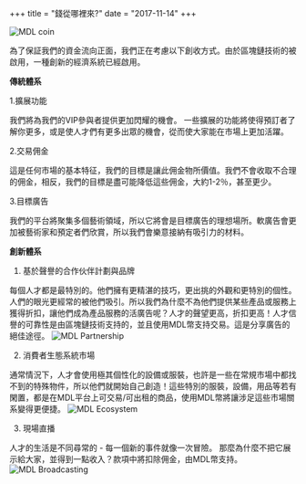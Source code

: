 +++
title = "錢從哪裡來?"
date = "2017-11-14"
+++

![MDL coin](https://gateway.ipfs.io/ipfs/QmVHZDTzBb96QgMsCqSEzxuwzyYX4BfNa5M7kxTYWvQC8u/coin.png)

為了保証我們的資金流向正面，我們正在考慮以下創收方式。由於區塊鏈技術的被啟用，一種創新的經濟系統已經啟用。

**傳統體系**

  1.擴展功能

  我們將為我們的VIP參與者提供更加閃耀的機會。 一些擴展的功能將使得預訂者了解你更多，或是使人才們有更多出眾的機會，從而使大家能在市場上更加活躍。

  2.交易佣金

  這是任何市場的基本特征，我們的目標是讓此佣金物所價值。我們不會收取不合理的佣金，相反，我們的目標是盡可能降低這些佣金，大約1-2％，甚至更少。

  3.目標廣告

  我們的平台將聚集多個藝術領域，所以它將會是目標廣告的理想場所。軟廣告會更加被藝術家和預定者們欣賞，所以我們會樂意接納有吸引力的材料。

**創新體系**

  1. 基於聲譽的合作伙伴計劃與品牌

  每個人才都是最特別的。他們擁有更精湛的技巧，更出挑的外觀和更特別的個性。人們的眼光更經常的被他們吸引。所以我們為什麼不為他們提供某些產品或服務上獲得折扣，讓他們成為產品服務的活廣告呢？人才的聲望更高，折扣更高！人才信譽的可靠性是由區塊鏈技術支持的，並且使用MDL幣支持交易。這是分享廣告的絕佳途徑。
 ![MDL Partnership](https://gateway.ipfs.io/ipfs/QmXYFsWZ6xD8x1JoHW4XTisgURXJbtTd2XrM2n2UNPkWHb/partnership.jpg)

  2. 消費者生態系統市場

  通常情況下，人才會使用極其個性化的設備或服裝，也許是一些在常規市場中都找不到的特殊物件，所以他們就開始自己創造！這些特別的服裝，設備，用品等若有閑置，都是在MDL平台上可交易/可出租的商品，使用MDL幣將讓涉足這些市場關系變得更便捷。
 ![MDL Ecosystem](https://gateway.ipfs.io/ipfs/QmYkMaUN76r9uwsDbBTPXEjKcQ2tD5MjqK8utdbzQSrdy2/ecosystem.jpg)

  3. 現場直播

  人才的生活是不同尋常的 - 每一個新的事件就像一次冒險。 那麼為什麼不把它展示給大家，並得到一點收入？款項中將扣除佣金，由MDL幣支持。
 ![MDL Broadcasting](https://gateway.ipfs.io/ipfs/QmaQKVcmPzuJ7GU1o7hvQ267q2iNEc2AcTgzgXqbur8dDk/broadcasting.jpg)
